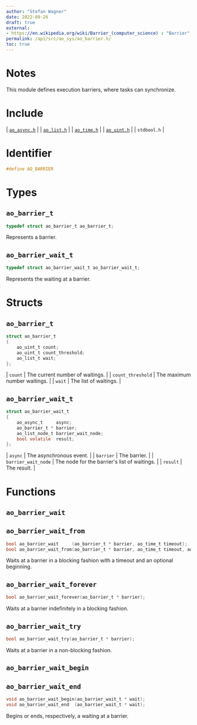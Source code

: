 ```yaml
---
author: "Stefan Wagner"
date: 2022-09-26
draft: true
external:
- https://en.wikipedia.org/wiki/Barrier_(computer_science) : "Barrier"
permalink: /api/src/ao_sys/ao_barrier.h/
toc: true
---
```


# Notes

This module defines execution barriers, where tasks can synchronize.

# Include

| [`ao_async.h`](ao_async.h.md) |
| [`ao_list.h`](../ao/ao_list.h.md) |
| [`ao_time.h`](ao_time.h.md) |
| [`ao_uint.h`](../ao/ao_uint.h.md) |
| `stdbool.h` |

# Identifier

```c
#define AO_BARRIER
```

# Types

## `ao_barrier_t`

```c
typedef struct ao_barrier_t ao_barrier_t;
```

Represents a barrier.

## `ao_barrier_wait_t`

```c
typedef struct ao_barrier_wait_t ao_barrier_wait_t;
```

Represents the waiting at a barrier.

# Structs

## `ao_barrier_t`

```c
struct ao_barrier_t
{
    ao_uint_t count;
    ao_uint_t count_threshold;
    ao_list_t wait;
};
```

| `count` | The current number of waitings. |
| `count_threshold` | The maximum number waitings. |
| `wait` | The list of waitings. |

## `ao_barrier_wait_t`

```c
struct ao_barrier_wait_t
{
    ao_async_t     async;
    ao_barrier_t * barrier;
    ao_list_node_t barrier_wait_node;
    bool volatile  result;
};
```

| `async` | The asynchronous event. |
| `barrier` | The barrier. |
| `barrier_wait_node` | The node for the barrier's list of waitings. |
| `result` | The result. |

# Functions

## `ao_barrier_wait`
## `ao_barrier_wait_from`

```c
bool ao_barrier_wait     (ao_barrier_t * barrier, ao_time_t timeout);
bool ao_barrier_wait_from(ao_barrier_t * barrier, ao_time_t timeout, ao_time_t beginning);
```

Waits at a barrier in a blocking fashion with a timeout and an optional beginning.

## `ao_barrier_wait_forever`

```c
bool ao_barrier_wait_forever(ao_barrier_t * barrier);
```

Waits at a barrier indefinitely in a blocking fashion.

## `ao_barrier_wait_try`

```c
bool ao_barrier_wait_try(ao_barrier_t * barrier);
```

Waits at a barrier in a non-blocking fashion.

## `ao_barrier_wait_begin`
## `ao_barrier_wait_end`

```c
void ao_barrier_wait_begin(ao_barrier_wait_t * wait);
void ao_barrier_wait_end  (ao_barrier_wait_t * wait);
```

Begins or ends, respectively, a waiting at a barrier.
